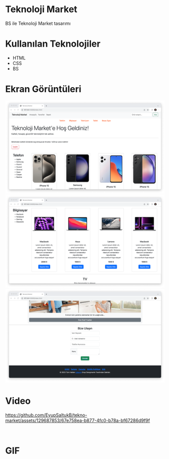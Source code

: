 # Teknoloji Market

BS ile Teknoloji Market tasarımı

# Kullanılan Teknolojiler

- HTML
- CSS
- BS

# Ekran Görüntüleri

![](images/tm1-min.png)
![](images/tm2-min.png)
![](images/tm3-min.png)

# Video


https://github.com/EyupSaltukB/tekno-market/assets/129687853/67e758ea-b877-4fc0-b78a-bf67286d9f9f


![]()

# GIF

![]()

